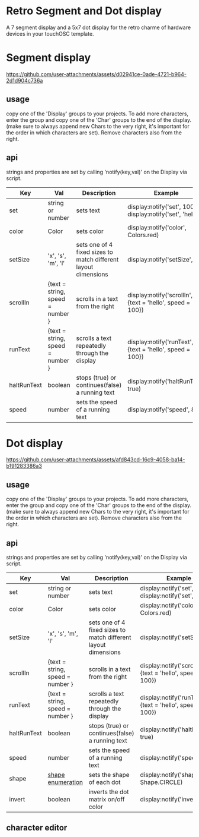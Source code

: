 # Retro Segment and Dot display
A 7 segment display and a 5x7 dot display for the retro charme of hardware devices in your touchOSC template. 

# Segment display
https://github.com/user-attachments/assets/d02941ce-0ade-4721-b964-2d1d904c736a

## usage
copy one of the 'Display' groups to your projects. To add more characters, enter the group and copy one of the 'Char' groups to the end of the display.
(make sure to always append new Chars to the very right, it's important for the order in which characters are set). 
Remove characters also from the right.

## api
strings and properties are set by calling 'notify(key,val)' on the Display via script. 

| Key   |      Val      |  Description | Example |
|-------|---------------|-------------|---------|
| set |  string or number | sets text | display:notify('set', 100)<br>display:notify('set', 'hello')|
| color | Color | sets color | display:notify('color', Colors.red) |
| setSize | 'x', 's', 'm', 'l' | sets one of 4 fixed sizes to match different layout dimensions | display:notify('setSize', 's') |
| scrollIn | {text = string, speed = number } | scrolls in a text from the right | display:notify('scrollIn', {text = 'hello', speed = 100}) |
| runText | {text = string, speed = number } | scrolls a text repeatedly through the display | display:notify('runText', {text = 'hello', speed = 100}) |
| haltRunText | boolean | stops (true) or continues(false) a running text | display:notify('haltRunText', true) |
| speed | number | sets the speed of a running text | display:notify('speed', 80) |

# Dot display
https://github.com/user-attachments/assets/afd843cd-16c9-4058-ba14-b191283386a3

## usage
copy one of the 'Display' groups to your projects. To add more characters, enter the group and copy one of the 'Char' groups to the end of the display.
(make sure to always append new Chars to the very right, it's important for the order in which characters are set).
Remove characters also from the right.

## api
strings and properties are set by calling 'notify(key,val)' on the Display via script. 

| Key   |      Val      |  Description | Example |
|-------|---------------|-------------|---------|
| set |  string or number | sets text | display:notify('set', 100)<br>display:notify('set', 'hello')|
| color | Color | sets color | display:notify('color', Colors.red) |
| setSize | 'x', 's', 'm', 'l' | sets one of 4 fixed sizes to match different layout dimensions | display:notify('setSize', 's') |
| scrollIn | {text = string, speed = number } | scrolls in a text from the right | display:notify('scrollIn', {text = 'hello', speed = 100}) |
| runText | {text = string, speed = number } | scrolls a text repeatedly through the display | display:notify('runText', {text = 'hello', speed = 100}) |
| haltRunText | boolean | stops (true) or continues(false) a running text | display:notify('haltRunText', true) |
| speed | number | sets the speed of a running text | display:notify('speed', 80) |
| shape | [shape enumeration](https://hexler.net/touchosc/manual/script-enumerations#shape) | sets the shape of each dot | display:notify('shape', Shape.CIRCLE) |
| invert | boolean | inverts the dot matrix on/off color | display:notify('invert', true) |

## character editor

